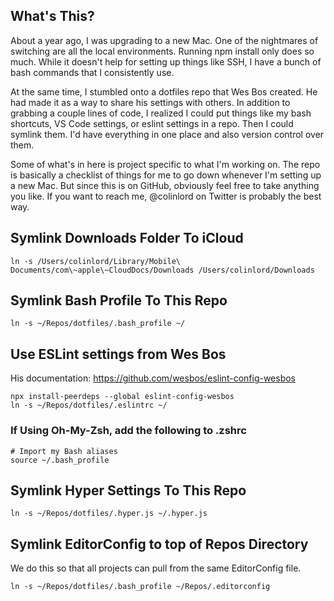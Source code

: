 ## What's This?

About a year ago, I was upgrading to a new Mac. One of the nightmares of switching are all the local environments. Running npm install only does so much. While it doesn't help for setting up things like SSH, I have a bunch of bash commands that I consistently use.

At the same time, I stumbled onto a dotfiles repo that Wes Bos created. He had made it as a way to share his settings with others. In addition to grabbing a couple lines of code, I realized I could put things like my bash shortcuts, VS Code settings, or eslint settings in a repo. Then I could symlink them. I'd have everything in one place and also version control over them.

Some of what's in here is project specific to what I'm working on. The repo is basically a checklist of things for me to go down whenever I'm setting up a new Mac. But since this is on GitHub, obviously feel free to take anything you like. If you want to reach me, @colinlord on Twitter is probably the best way.

## Symlink Downloads Folder To iCloud
```
ln -s /Users/colinlord/Library/Mobile\ Documents/com\~apple\~CloudDocs/Downloads /Users/colinlord/Downloads
```

## Symlink Bash Profile To This Repo

```
ln -s ~/Repos/dotfiles/.bash_profile ~/
```

## Use ESLint settings from Wes Bos

His documentation: https://github.com/wesbos/eslint-config-wesbos

```
npx install-peerdeps --global eslint-config-wesbos
ln -s ~/Repos/dotfiles/.eslintrc ~/
```

### If Using Oh-My-Zsh, add the following to .zshrc

```
# Import my Bash aliases
source ~/.bash_profile
```

## Symlink Hyper Settings To This Repo

```
ln -s ~/Repos/dotfiles/.hyper.js ~/.hyper.js
```

## Symlink EditorConfig to top of Repos Directory

We do this so that all projects can pull from the same EditorConfig file.

```
ln -s ~/Repos/dotfiles/.bash_profile ~/Repos/.editorconfig
```
